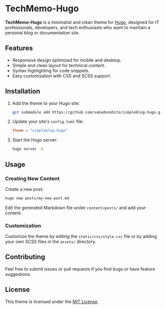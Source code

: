 # TechMemo-Hugo

**TechMemo-Hugo** is a minimalist and clean theme for [Hugo](https://gohugo.io/), designed for IT professionals, developers, and tech enthusiasts who want to maintain a personal blog or documentation site.

## Features
- Responsive design optimized for mobile and desktop.
- Simple and clean layout for technical content.
- Syntax highlighting for code snippets.
- Easy customization with CSS and SCSS support.

## Installation

1. Add the theme to your Hugo site:
   ```bash
   git submodule add https://github.com/sakadonohito/simpleblog-hugo.git themes/simpleblog-hugo
   ```

2. Update your site's `config.toml` file:
   ```toml
   theme = "simpleblog-hugo"
   ```

3. Start the Hugo server:
   ```bash
   hugo server -D
   ```

## Usage

### Creating New Content
Create a new post:
```bash
hugo new posts/my-new-post.md
```
Edit the generated Markdown file under `content/posts/` and add your content.

### Customization
Customize the theme by editing the `static/css/style.css` file or by adding your own SCSS files in the `assets/` directory.

## Contributing
Feel free to submit issues or pull requests if you find bugs or have feature suggestions.

## License
This theme is licensed under the [MIT License](LICENSE).
